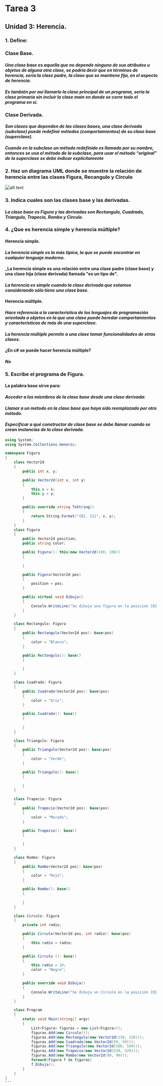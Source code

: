 # **Tarea 3**
## **Unidad 3: Herencia.**
### 1. Define: 
###    Clase Base.
####   _Una clase base es aquella que no depende ninguno de sus atributos u objetos de alguna otra clase,          se podría decir que en términos de herencia, seria la clase padre, la clase que se mantiene fija,          en el aspecto de herencia._
####   _Es también por así llamarlo la clase principal de un programa, seria la clase primaria sin incluir         la clase main en donde se corre todo el programa en si._
###    Clase Derivada.
####   _Son clases que dependen de las clases bases, una clase derivada (subclase) puede redefinir métodos         (comportamientos) de su clase base (superclase)._
####   _Cuando en la subclase un método redefinido es llamado por su nombre, entonces se usa el método de          la subclase, para usar el método “original” de la superclase se debe indicar explícitamente_

### 2. Haz un diagrama UML donde se muestre la relación de herencia entre las  clases Figura, Recangulo y         Circulo
![alt text](./Imagenes/Captura.PNG)

### 3. Indica cuales son las clases base y las derivadas.
####   _La clase base es Figura y las derivadas son Rectangulo, Cuadrado, Triangulo, Trapecio, Rombo y             Circulo._

### 4. ¿Que es herencia simple y herencia múltiple? 
####    Herencia simple.
####    _La herencia simple es la más típica, la que se puede encontrar en cualquier lenguaje moderno._
####    _La herencia simple es una relación entre una clase padre (clase base) y una clase hija (clase              derivada) llamada "es un tipo de".
####    _La herencia es simple cuando la clase derivada que estamos considerando sólo tiene una clase               base._
####    Herencia múltiple.
####    _Hace referencia a la característica de los lenguajes de programación orientada a objetos en la             que una clase puede heredar comportamientos y características de más de una superclase._
####    _La herencia múltiple permite a una clase tomar funcionalidades de otras clases._
####    ¿En c# se puede hacer herencia múltiple?
####    _No_

### 5. Escribe el programa de Figura.
####   La palabra base sirve para:
####   _Acceder a los miembros de la clase base desde una clase derivada:_
####   _Llamar a un método en la clase base que haya sido reemplazado por otro método._
####   _Especificar a qué constructor de clase base se debe llamar cuando se crean instancias de la clase          derivada._
```csharp
using System;
using System.Collections.Generic;

namespace Figura
{
    class Vector2d
    {
        public int x, y;

        public Vector2d(int x, int y)
        {
            this.x = x; 
            this.y = y;
        }

        public override string ToString()
        {
            return String.Format("{0}, {1}", x, y);
        }
    }
    class Figura
    {
        public Vector2d position;
        public string color;

        public Figura(): this(new Vector2d(100, 100))
        {
        
        }

        public Figura(Vector2d pos)
        {
            position = pos;
        }

        public virtual void Dibuja()
        {
            Console.WriteLine("Se dibuja una figura en la posición {0}, color {1}", position, color);
        }
    }

    class Rectangulo: Figura
    {
        public Rectangulo(Vector2d pos): base(pos)
        {
            color = "Blanco";
        }

        public Rectangulo(): base()
        {
        
        }
    }

    class Cuadrado: Figura
    {
        public Cuadrado(Vector2d pos): base(pos)
        {
            color = "Gris";
        }

        public Cuadrado(): base()
        {
        
        }
    }

    class Triangulo: Figura
    {
        public Triangulo(Vector2d pos): base(pos)
        {
            color = "Verde";
        }

        public Triangulo(): base()
        {
        
        }
    }

    class Trapecio: Figura
    {
        public Trapecio(Vector2d pos): base(pos)
        {
            color = "Morado";
        }

        public Trapecio(): base()
        {
        
        }
    }

    class Rombo: Figura
    {
        public Rombo(Vector2d pos): base(pos)
        {
            color = "Rojo";
        }

        public Rombo(): base()
        {
        
        }
    }

    class Circulo: Figura
    {
        private int radio;

        public Circulo(Vector2d pos, int radio): base(pos)
        {
            this.radio = radio;
        }

        public Circulo (): base()
        {
            this.radio = 10;
            color = "Negro";
        }

        public override void Dibuja() 
        {
            Console.WriteLine("Se dibuja un Circulo en la posición {0}, color {1}", position, color);
        }
    }

    class Program
    {
        static void Main(string[] args)
        {
            List<Figura> figuras = new List<Figura>();
            figuras.Add(new Circulo());
            figuras.Add(new Rectangulo(new Vector2d(150, 150)));
            figuras.Add(new Cuadrado(new Vector2d(50, 50)));
            figuras.Add(new Triangulo(new Vector2d(500, 500)));
            figuras.Add(new Trapecio(new Vector2d(520, 520)));
            figuras.Add(new Rombo(new Vector2d(90, 90)));
            foreach(Figura f in figuras)
            f.Dibuja();
        }
    }
}
'''